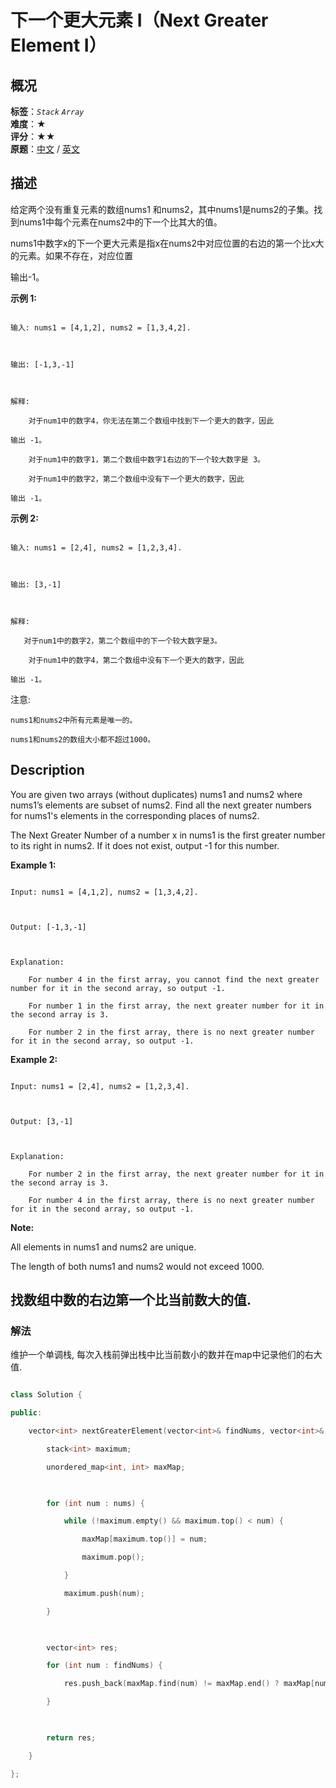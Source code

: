 # 下一个更大元素 I（Next Greater Element I）
## 概况
**标签**：*`Stack`*  *`Array`*<br>
**难度**：★<br>
**评分**：★★<br>
**原题**：[中文](https://leetcode-cn.com/problems/next-greater-element-i) / [英文](https://leetcode.com/problems/next-greater-element-i)
## 描述

给定两个没有重复元素的数组nums1 和nums2，其中nums1是nums2的子集。找到nums1中每个元素在nums2中的下一个比其大的值。



nums1中数字x的下一个更大元素是指x在nums2中对应位置的右边的第一个比x大的元素。如果不存在，对应位置

输出-1。



**示例 1:**

```

输入: nums1 = [4,1,2], nums2 = [1,3,4,2].



输出: [-1,3,-1]



解释:

    对于num1中的数字4，你无法在第二个数组中找到下一个更大的数字，因此

输出 -1。

    对于num1中的数字1，第二个数组中数字1右边的下一个较大数字是 3。

    对于num1中的数字2，第二个数组中没有下一个更大的数字，因此

输出 -1。

```



**示例 2:**

```

输入: nums1 = [2,4], nums2 = [1,2,3,4].



输出: [3,-1]



解释:

   对于num1中的数字2，第二个数组中的下一个较大数字是3。

    对于num1中的数字4，第二个数组中没有下一个更大的数字，因此

输出 -1。

```





注意:





	nums1和nums2中所有元素是唯一的。

	nums1和nums2的数组大小都不超过1000。



## Description

You are given two arrays (without duplicates) nums1 and nums2 where nums1’s elements are subset of nums2. Find all the next greater numbers for nums1's elements in the corresponding places of nums2. 







The Next Greater Number of a number x in nums1 is the first greater number to its right in nums2. If it does not exist, output -1 for this number.





**Example 1:**

```

Input: nums1 = [4,1,2], nums2 = [1,3,4,2].



Output: [-1,3,-1]



Explanation:

    For number 4 in the first array, you cannot find the next greater number for it in the second array, so output -1.

    For number 1 in the first array, the next greater number for it in the second array is 3.

    For number 2 in the first array, there is no next greater number for it in the second array, so output -1.

```







**Example 2:**

```

Input: nums1 = [2,4], nums2 = [1,2,3,4].



Output: [3,-1]



Explanation:

    For number 2 in the first array, the next greater number for it in the second array is 3.

    For number 4 in the first array, there is no next greater number for it in the second array, so output -1.

```

**Note:**





All elements in nums1 and nums2 are unique.

The length of both nums1 and nums2 would not exceed 1000.







## 找数组中数的右边第一个比当前数大的值.

### 解法



维护一个单调栈, 每次入栈前弹出栈中比当前数小的数并在map中记录他们的右大值.



```c++

class Solution {

public:

    vector<int> nextGreaterElement(vector<int>& findNums, vector<int>& nums) {

        stack<int> maximum;

        unordered_map<int, int> maxMap;

        

        for (int num : nums) {

            while (!maximum.empty() && maximum.top() < num) {

                maxMap[maximum.top()] = num;

                maximum.pop();

            }

            maximum.push(num);

        }

            

        vector<int> res;

        for (int num : findNums) {

            res.push_back(maxMap.find(num) != maxMap.end() ? maxMap[num] : -1);

        }

        

        return res;

    }

};

```